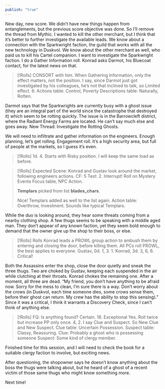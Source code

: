 ```yaml
---
publish: "true"
---
```

New day, new score.
We didn’t have new things happen from entanglements, but the previous score objective was done. So I’ll remove the thread from Mythic. I wanted to kill the other merchant, but I think that it’s better to further investigate the available leads.
We know about a connection with the Sparkwright faction, the guild that works with all the new technology in Duskvol. We know about the other merchant as well, who paid us to kill his Cartel companion.
I want to investigate the Sparkwright faction. I do a Gather Information roll. Konrad asks Darmot, his Bluecoat contact, for the latest news on that.

> [!Rolls]
> CONSORT with him. When Gathering Information, only the effect matters, not the position. I say, since Darmot just got investigated by his colleagues, he’s not that inclined to talk, so Limited effect. 6.
> Actions table: Control, Poverty
> Descriptions table: Naturally, Rotten.

Darmot says that the Sparkwrights are currently busy with a ghost issue (they are an integral part of the world since the catastrophe that destroyed it) which seem to be rotting quickly. The issue is in the Barrowcleft district, where the Radiant Energy Farms are located. 
He can’t say much else and goes away. New Thread: Investigate the Rotting Ghosts.

We will need to infiltrate and gather information on the engineers.
Enough planning, let’s get rolling. Engagement roll. It’s a high security area, but full of people at the markets, so I guess it’s even.
> [!Rolls]
> 1d. 4. Starts with Risky position. I will keep the same load as before.

> [!Rolls]
> Expected Scene: Konrad and Gustav look around the market, following engineers actions.
> CF: 5
> Test: 2. Interrupt! Roll on Mystery Events Focus table, NPC Action.
> 
> __Templars__ picked from list __blades_chars__.
> 
> Nice! Templars added as well to the list again.
> Action table: Overthrow, Investment.
> Sounds like typical Templars.

While the duo is looking around, they hear some threats coming from a nearby clothing shop.
A few thugs seems to be speaking with a middle aged man. They don’t appear of any known faction, yet they seem bold enough to demand that the owner give up the shop to their boss, or else.


> [!Rolls] Rolls
> Konrad leads a PROWL group action to ambush them by entering and closing the door, before killing them. All PCs roll PROWL, the best applies to everyone.
> Gustav, 0d. 1, 3. 1.
> Konrad, 3d. 3, 6, 6. 
> Critical!

Both the Assassins enter the shop, close the door quietly and sneak the three thugs. Two are choked by Gustav, keeping each suspended in the air while clutching at their throats. Konrad chokes the remaining one.
After a moment, all three are dead.
“My friend, you don’t have anything to be afraid now. Sorry for the mess to clean, I’m sure there is a way. Don’t worry about the crows (in Duskvol, each time someone dies, some crows sense them, before their ghost can return. My crew has the ability to stop this sensing).”
Since it was a critical, I think it warrants a Discovery Check, since I can’t think of anything else.

> [!Rolls]
> FQ: Is anything found? Certain. 18. Exceptional Yes. 
> Roll twice but increase PP only once. 4, 2. I say Clue and Suspect. So New Clue and New Suspect.
> Clue table: Uncertain Possession.
> Suspect table: Classy, Reassuring.
> Clue: Probably a ghost who is possessing someone
> Suspect: Some kind of clergy member.

Finished time for this session, and I will need to check the book for a suitable clergy faction to involve, but exciting news.

After questioning, the shopowner says he doesn’t know anything about the boss the thugs were talking about, but he heard of a ghost of a recent victim of those same thugs who might know something more.

Next time!